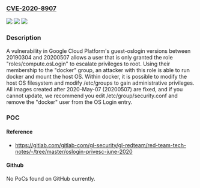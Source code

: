 ### [CVE-2020-8907](https://cve.mitre.org/cgi-bin/cvename.cgi?name=CVE-2020-8907)
![](https://img.shields.io/static/v1?label=Product&message=guest-oslogin&color=blue)
![](https://img.shields.io/static/v1?label=Version&message=stable%3E%3D%2020190304%20&color=brighgreen)
![](https://img.shields.io/static/v1?label=Vulnerability&message=CWE-276%20Incorrect%20Default%20Permissions&color=brighgreen)

### Description

A vulnerability in Google Cloud Platform's guest-oslogin versions between 20190304 and 20200507 allows a user that is only granted the role "roles/compute.osLogin" to escalate privileges to root. Using their membership to the "docker" group, an attacker with this role is able to run docker and mount the host OS. Within docker, it is possible to modify the host OS filesystem and modify /etc/groups to gain administrative privileges. All images created after 2020-May-07 (20200507) are fixed, and if you cannot update, we recommend you edit /etc/group/security.conf and remove the "docker" user from the OS Login entry.

### POC

#### Reference
- https://gitlab.com/gitlab-com/gl-security/gl-redteam/red-team-tech-notes/-/tree/master/oslogin-privesc-june-2020

#### Github
No PoCs found on GitHub currently.

